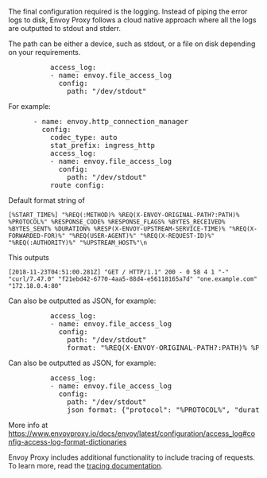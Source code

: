The final configuration required is the logging. Instead of piping the error logs to disk, Envoy Proxy follows a cloud native approach where all the logs are outputted to stdout and stderr.

The path can be either a device, such as stdout, or a file on disk depending on your requirements.

<pre class="file" data-target="clipboard">
          access_log:
          - name: envoy.file_access_log
            config:
              path: "/dev/stdout"
</pre>

For example:
<pre class="file">
      - name: envoy.http_connection_manager
        config:
          codec_type: auto
          stat_prefix: ingress_http
          access_log:
          - name: envoy.file_access_log
            config:
              path: "/dev/stdout"
          route_config:
</pre>


Default format string of

`[%START_TIME%] "%REQ(:METHOD)% %REQ(X-ENVOY-ORIGINAL-PATH?:PATH)% %PROTOCOL%"
%RESPONSE_CODE% %RESPONSE_FLAGS% %BYTES_RECEIVED% %BYTES_SENT% %DURATION%
%RESP(X-ENVOY-UPSTREAM-SERVICE-TIME)% "%REQ(X-FORWARDED-FOR)%" "%REQ(USER-AGENT)%"
"%REQ(X-REQUEST-ID)%" "%REQ(:AUTHORITY)%" "%UPSTREAM_HOST%"\n`

This outputs

`[2018-11-23T04:51:00.281Z] "GET / HTTP/1.1" 200 - 0 58 4 1 "-" "curl/7.47.0" "f21ebd42-6770-4aa5-88d4-e56118165a7d" "one.example.com" "172.18.0.4:80"`

Can also be outputted as JSON, for example:
<pre class="file">
          access_log:
          - name: envoy.file_access_log
            config:
              path: "/dev/stdout"
              format: "%REQ(X-ENVOY-ORIGINAL-PATH?:PATH)% %PROTOCOL%"
</pre>


Can also be outputted as JSON, for example:
<pre class="file">
          access_log:
          - name: envoy.file_access_log
            config:
              path: "/dev/stdout"
              json_format: {"protocol": "%PROTOCOL%", "duration": "%DURATION%", "request_method": "%REQ(:METHOD)%"}
</pre>

More info at https://www.envoyproxy.io/docs/envoy/latest/configuration/access_log#config-access-log-format-dictionaries

Envoy Proxy includes additional functionality to include tracing of requests. To learn more, read the [tracing documentation]().
